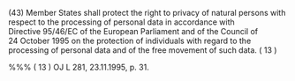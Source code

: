 (43) Member States shall protect the right to privacy of natural persons with respect to the processing of personal data in accordance with Directive 95/46/EC of the European Parliament and of the Council of 24 October 1995 on the protection of individuals with regard to the processing of personal data and of the free movement of such data. ( 13 )

%%% ( 13 ) OJ L 281, 23.11.1995, p. 31.